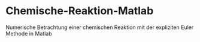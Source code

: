 # Chemische-Reaktion-Matlab
Numerische Betrachtung einer chemischen Reaktion mit der expliziten Euler Methode in Matlab
